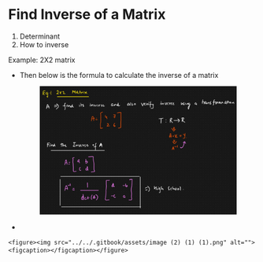 # Find Inverse of a Matrix

1. Determinant
2. How to inverse



Example: 2X2 matrix

*   Then below is the formula to calculate the inverse of a matrix

    <figure><img src="../../.gitbook/assets/image (1) (1) (1).png" alt=""><figcaption></figcaption></figure>
*

    <figure><img src="../../.gitbook/assets/image (2) (1) (1).png" alt=""><figcaption></figcaption></figure>
